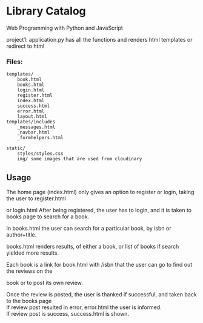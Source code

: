 # Library Catalog

Web Programming with Python and JavaScript


project1:
    application.py
    has all the functions and renders html templates or redirect to html
### Files:
    templates/
        book.html
        books.html
        login.html
        register.html
        index.html
        success.html
        error.html
        layout.html
    templates/includes
        _messages.html
        _navbar.html
        _formhelpers.html

    static/
        styles/styles.css
        img/ some images that are used from cloudinary
## Usage
The home page (index.html) only gives an option to register or login, taking the user to register.html

or login.html
After being registered, the user has to login, and it is taken to books page to search for a book. 

In books.html the user can search for a particular book, by isbn or author+title. 

books.html renders results, of either a book, or list of books if search yielded more results. 

Each book is a link for book.html with /isbn that the user can go to find out the reviews on the 

book or to post its own review.

Once the review is posted, the user is thanked if successful, and taken back to the books page  
If review post resulted in error, error.html the user is informed.  
If review post is success, success.html is shown.  

